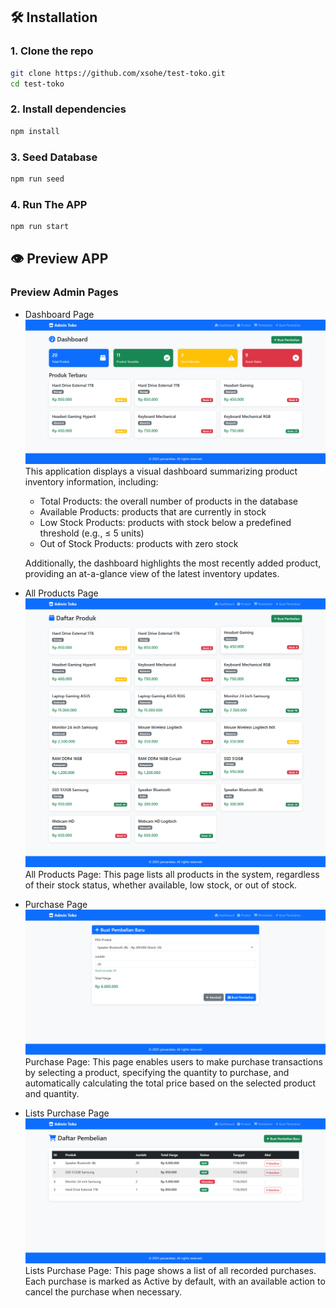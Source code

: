 ## 🛠️ Installation

### 1. Clone the repo

```bash
git clone https://github.com/xsohe/test-toko.git
cd test-toko
```

### 2. Install dependencies

```bash
npm install
```

### 3. Seed Database

```bash
npm run seed
```

### 4. Run The APP

```bash
npm run start
```

## 👁️ Preview APP

### Preview Admin Pages

- Dashboard Page
  <img src="./public/images/dashboard.png" alt="Click to preview" />
  This application displays a visual dashboard summarizing product inventory information, including:

  - Total Products: the overall number of products in the database
  - Available Products: products that are currently in stock
  - Low Stock Products: products with stock below a predefined threshold (e.g., ≤ 5 units)
  - Out of Stock Products: products with zero stock

  Additionally, the dashboard highlights the most recently added product, providing an at-a-glance view of the latest inventory updates.

- All Products Page
  <img src="./public/images/allproduct.png" alt="Click to preview" />
  All Products Page: This page lists all products in the system, regardless of their stock status, whether available, low stock, or out of stock.

- Purchase Page
  <img src="./public/images/pembelian.png" alt="Click to preview" />
  Purchase Page: This page enables users to make purchase transactions by selecting a product, specifying the quantity to purchase, and automatically calculating the total price based on the selected product and quantity.

- Lists Purchase Page
  <img src="./public/images/daftarpembelian.png" alt="Click to preview" />
  Lists Purchase Page: This page shows a list of all recorded purchases. Each purchase is marked as Active by default, with an available action to cancel the purchase when necessary.
